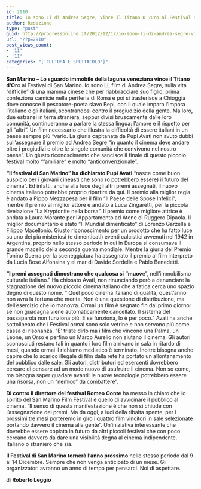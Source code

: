 ```yaml
---
id: 2910
title: Io sono Li di Andrea Segre, vince il Titano D ?Oro al Festival di San Marino
author: Redazione
type: "post"
guid: http://progressonline.it/2012/12/17/io-sono-li-di-andrea-segre-vince-il-titano-doro-al-festival-di-san-marino/
url: "/?p=2910"
post_views_count:
- '11'
- '11'
categories: "['CULTURA E SPETTACOLO']"
---
```


**San Marino – Lo sguardo immobile della laguna veneziana vince il Titano d’Or**o al Festival di San Marino. Io sono Li, film di Andrea Segre, sulla vita “difficile” di una mamma cinese che per riabbracciare suo figlio, prima confeziona camicie nella periferia di Roma e poi si trasferisce a Chioggia dove conosce il pescatore-poeta slavo Bepi, con il quale impara l’impara l’italiano e gli italiani, scontrandosi contro il pregiudizio della gente. Ma loro, due estranei in terra straniera, seppur divisi bruscamente dalle loro comunità, continueranno a parlare la stessa lingua: l’amore e il rispetto per gli “altri”. Un film necessario che illustra la difficoltà di essere italiani in un paese sempre più “vario. La giuria capitanata da Pupi Avati non avuto dubbi sull’assegnare il premio ad Andrea Segre “in quanto il cinema deve andare oltre i pregiudizi e oltre le singole comunità che convivono nel nostro paese”. Un giusto riconoscimento che sancisce il finale di questo piccolo festival molto “familiare” e molto “anticonvenzionale”.

**“Il festival di San Marino” ha dichiarato Pupi Avati** “nasce come buon auspicio per i giovani cineasti che sono (o potrebbero essere) il futuro del cinema”. Ed infatti, anche alla luce degli altri premi assegnati, il nuovo cinema italiano potrebbe proprio ripartire da qui. Il premio alla miglior regia è andato a Pippo Mezzapesa per il film “Il Paese delle Spose Infelici”, mentre il premio al miglior attore è andato a Luca Zingaretti, per la piccola rivelazione “La Kryptonite nella borsa”. Il premio come migliore attrice è andata a Laura Morante per l’Appartamento ad Atene di Ruggero Dipaola. Il miglior documentario è stato “Il Mundial dimenticato” di Lorenzo Garzella e Filippo Macellonio. Giusto riconoscimento per un prodotto che ha fatto luce su uno dei più misteriosi (e dimenticati) eventi calcistici avvenuti nel 1942 in Argentina, proprio nello stesso periodo in cui in Europa si consumava il grande macello della seconda guerra mondiale. Mentre la giuria del Premio Tonino Guerra per la sceneggiatura ha assegnato il premio al film interpreto da Lucia Bosè Alfonsina y el mar di Davide Sordella e Pablo Benedetti.

**“I premi assegnati dimostrano che qualcosa si “muov**e”, nell’immobilismo culturale italiano.” Ha chiosato Avati, non rinunciando però a denunciare la stagnazione del nuovo piccolo cinema italiano che a fatica cerca uno spazio degno di questo nome. “ Quel poco cinema italiano di qualità, quest’anno non avrà la fortuna che merita. Non è una questione di distribuzione, ma dell’esercizio che lo manovra. Ormai un film è segnato fin dal primo giorno: se non guadagna viene automaticamente cancellato. Il sistema del passaparola non funziona più. E se funziona, lo è per poco.” Avati ha anche sottolineato che i Festival ormai sono solo vetrine e non servono più come cassa di risonanza. “E’ triste dirlo ma i film che vincono una Palma, un Leone, un Orso e perfino un Marco Aurelio non aiutano il cinema. Gli autori sconosciuti restano tali in quanto i loro film arrivano in sala in ritardo di mesi, quando ormai il richiamo mediatico è terminato. Inoltre bisogna anche capire che lo scarico illegale di film dalla rete ha portato un allontanamento del pubblico dalle sale. Gli autori, distributori ed esercenti dovrebbero cercare di pensare ad un modo nuovo di usufruire il cinema. Non so come, ma bisogna saper guadare avanti: le nuove tecnologie potrebbero essere una risorsa, non un “nemico” da combattere”.

**Di contro il direttore del festival Romeo Conte** ha messo in chiaro che lo spirito del San Marino Film Festival è quello di avvicinare il pubblico al cinema. “Il senso di questa manifestazione è che non si chiude con l’assegnazione dei premi. Ma da oggi, a luci della ribalta spente, per i prossimi tre mesi porteremo in giro i quattro film vincitori in sale selezionate portando davvero il cinema alla gente”. Un’iniziativa interessante che dovrebbe essere copiata in futuro da altri piccoli festival che con poco cercano davvero da dare una visibilità degna al cinema indipendente. Italiano o straniero che sia.

**Il Festival di San Marino tornerà l’anno prossimo** nello stesso periodo dal 9 al 14 Dicembre. Sempre che non venga anticipato di un mese. Gli organizzatori avranno un anno di tempo per pensarci. Noi di aspettare.

di **Roberto Leggio**